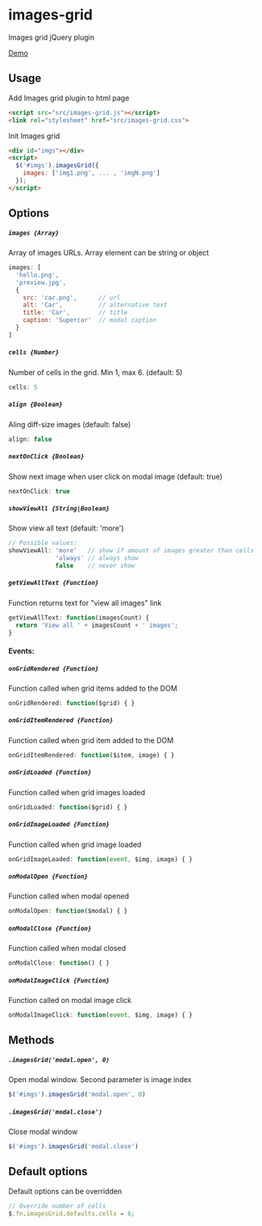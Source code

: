 # images-grid

Images grid jQuery plugin

[Demo](https://taras-d.github.io/images-grid)

## Usage
Add Images grid plugin to html page
```html
<script src="src/images-grid.js"></script>
<link rel="stylesheet" href="src/images-grid.css">
```
Init Images grid
```html
<div id="imgs"></div>
<script>
  $('#imgs').imagesGrid({
    images: ['img1.png', ... , 'imgN.png']
  });
</script>
```

## Options

##### **`images {Array}`**
Array of images URLs. Array element can be string or object
```javascript
images: [
  'hello.png',
  'preview.jpg',
  {
    src: 'car.png',      // url
    alt: 'Car',          // alternative text
    title: 'Car',        // title
    caption: 'Supercar'  // modal caption
  }
]
```

##### **`cells {Number}`**
Number of cells in the grid. Min 1, max 6. (default: 5)
```javascript
cells: 5
```

##### **`align {Boolean}`**
Aling diff-size images (default: false)
```javascript
align: false
```

##### **`nextOnClick {Boolean}`**
Show next image when user click on modal image (default: true)
```javascript
nextOnClick: true
```

##### **`showViewAll {String|Boolean}`**
Show view all text (default: 'more')
```javascript
// Possible values:
showViewAll: 'more'   // show if amount of images greater than cells
             'always' // always show
             false    // never show
```

##### **`getViewAllText {Function}`**
Function returns text for "view all images" link
```javascript
getViewAllText: function(imagesCount) {
  return 'View all ' + imagesCount + ' images';
}
```

#### Events:

##### **`onGridRendered {Function}`**
Function called when grid items added to the DOM
```javascript
onGridRendered: function($grid) { }
```

##### **`onGridItemRendered {Function}`**
Function called when grid item added to the DOM
```javascript
onGridItemRendered: function($item, image) { }
```

##### **`onGridLoaded {Function}`**
Function called when grid images loaded
```javascript
onGridLoaded: function($grid) { }
```

##### **`onGridImageLoaded {Function}`**
Function called when grid image loaded
```javascript
onGridImageLoaded: function(event, $img, image) { }

```
##### **`onModalOpen {Function}`**
Function called when modal opened
```javascript
onModalOpen: function($modal) { }
```

##### **`onModalClose {Function}`**
Function called when modal closed
```javascript
onModalClose: function() { }
```

##### **`onModalImageClick {Function}`**
Function called on modal image click
```javascript
onModalImageClick: function(event, $img, image) { }
```

## Methods

##### **`.imagesGrid('modal.open', 0)`**
Open modal window. Second parameter is image index
```javascript
$('#imgs').imagesGrid('modal.open', 0)
```

##### **`.imagesGrid('modal.close')`**
Close modal window
```javascript
$('#imgs').imagesGrid('modal.close')
```

## Default options
Default options can be overridden
```javascript
// Override number of cells
$.fn.imagesGrid.defaults.cells = 6;
```
